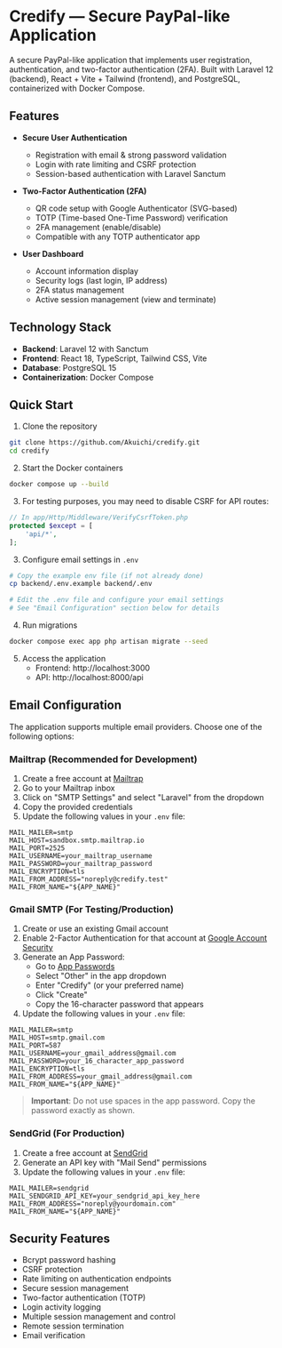 # Credify — Secure PayPal-like Application

A secure PayPal-like application that implements user registration, authentication, and two-factor authentication (2FA). Built with Laravel 12 (backend), React + Vite + Tailwind (frontend), and PostgreSQL, containerized with Docker Compose.

## Features

- **Secure User Authentication**
  - Registration with email & strong password validation
  - Login with rate limiting and CSRF protection
  - Session-based authentication with Laravel Sanctum

- **Two-Factor Authentication (2FA)**
  - QR code setup with Google Authenticator (SVG-based)
  - TOTP (Time-based One-Time Password) verification
  - 2FA management (enable/disable)
  - Compatible with any TOTP authenticator app

- **User Dashboard**
  - Account information display
  - Security logs (last login, IP address)
  - 2FA status management
  - Active session management (view and terminate)

## Technology Stack

- **Backend**: Laravel 12 with Sanctum
- **Frontend**: React 18, TypeScript, Tailwind CSS, Vite
- **Database**: PostgreSQL 15
- **Containerization**: Docker Compose

## Quick Start

1. Clone the repository
```bash
git clone https://github.com/Akuichi/credify.git
cd credify
```

2. Start the Docker containers
```bash
docker compose up --build
```

3. For testing purposes, you may need to disable CSRF for API routes:
```php
// In app/Http/Middleware/VerifyCsrfToken.php
protected $except = [
    'api/*',
];
```

3. Configure email settings in `.env`
```bash
# Copy the example env file (if not already done)
cp backend/.env.example backend/.env

# Edit the .env file and configure your email settings
# See "Email Configuration" section below for details
```

4. Run migrations
```bash
docker compose exec app php artisan migrate --seed
```

5. Access the application
   - Frontend: http://localhost:3000
   - API: http://localhost:8000/api

## Email Configuration

The application supports multiple email providers. Choose one of the following options:

### Mailtrap (Recommended for Development)

1. Create a free account at [Mailtrap](https://mailtrap.io/)
2. Go to your Mailtrap inbox
3. Click on "SMTP Settings" and select "Laravel" from the dropdown
4. Copy the provided credentials
5. Update the following values in your `.env` file:
```
MAIL_MAILER=smtp
MAIL_HOST=sandbox.smtp.mailtrap.io
MAIL_PORT=2525
MAIL_USERNAME=your_mailtrap_username
MAIL_PASSWORD=your_mailtrap_password
MAIL_ENCRYPTION=tls
MAIL_FROM_ADDRESS="noreply@credify.test"
MAIL_FROM_NAME="${APP_NAME}"
```

### Gmail SMTP (For Testing/Production)

1. Create or use an existing Gmail account
2. Enable 2-Factor Authentication for that account at [Google Account Security](https://myaccount.google.com/security)
3. Generate an App Password:
   - Go to [App Passwords](https://myaccount.google.com/apppasswords)
   - Select "Other" in the app dropdown
   - Enter "Credify" (or your preferred name)
   - Click "Create"
   - Copy the 16-character password that appears
4. Update the following values in your `.env` file:
```
MAIL_MAILER=smtp
MAIL_HOST=smtp.gmail.com
MAIL_PORT=587
MAIL_USERNAME=your_gmail_address@gmail.com
MAIL_PASSWORD=your_16_character_app_password
MAIL_ENCRYPTION=tls
MAIL_FROM_ADDRESS=your_gmail_address@gmail.com
MAIL_FROM_NAME="${APP_NAME}"
```
> **Important**: Do not use spaces in the app password. Copy the password exactly as shown.

### SendGrid (For Production)

1. Create a free account at [SendGrid](https://sendgrid.com/)
2. Generate an API key with "Mail Send" permissions
3. Update the following values in your `.env` file:
```
MAIL_MAILER=sendgrid
MAIL_SENDGRID_API_KEY=your_sendgrid_api_key_here
MAIL_FROM_ADDRESS="noreply@yourdomain.com"
MAIL_FROM_NAME="${APP_NAME}"
```

## Security Features

- Bcrypt password hashing
- CSRF protection
- Rate limiting on authentication endpoints
- Secure session management
- Two-factor authentication (TOTP)
- Login activity logging
- Multiple session management and control
- Remote session termination
- Email verification